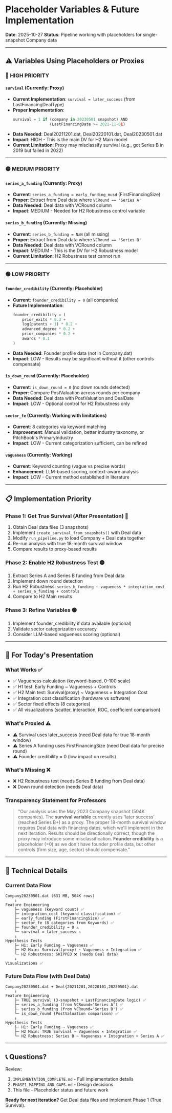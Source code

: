 # Placeholder Variables & Future Implementation

**Date**: 2025-10-27
**Status**: Pipeline working with placeholders for single-snapshot Company data

---

## ⚠️ Variables Using Placeholders or Proxies

### 🔴 HIGH PRIORITY

#### **`survival` (Currently: Proxy)**
- **Current Implementation**: `survival = later_success` (from LastFinancingDealType)
- **Proper Implementation**:
  ```python
  survival = 1 if (company in 20230501 snapshot) AND
                  (LastFinancingDate >= 2021-11-01)
  ```
- **Data Needed**: Deal20211201.dat, Deal20220101.dat, Deal20230501.dat
- **Impact**: HIGH - This is the main DV for H2 Main model
- **Current Limitation**: Proxy may misclassify survival (e.g., got Series B in 2019 but failed in 2022)

---

### 🟡 MEDIUM PRIORITY

#### **`series_a_funding` (Currently: Proxy)**
- **Current**: `series_a_funding = early_funding_musd` (FirstFinancingSize)
- **Proper**: Extract from Deal data where `VCRound == 'Series A'`
- **Data Needed**: Deal data with VCRound column
- **Impact**: MEDIUM - Needed for H2 Robustness control variable

#### **`series_b_funding` (Currently: Missing)**
- **Current**: `series_b_funding = NaN` (all missing)
- **Proper**: Extract from Deal data where `VCRound == 'Series B'`
- **Data Needed**: Deal data with VCRound column
- **Impact**: MEDIUM - This is the DV for H2 Robustness model
- **Current Limitation**: H2 Robustness test cannot run

---

### 🟢 LOW PRIORITY

#### **`founder_credibility` (Currently: Placeholder)**
- **Current**: `founder_credibility = 0` (all companies)
- **Future Implementation**:
  ```python
  founder_credibility = (
      prior_exits * 0.3 +
      log(patents + 1) * 0.2 +
      advanced_degree * 0.2 +
      prior_companies * 0.2 +
      awards * 0.1
  )
  ```
- **Data Needed**: Founder profile data (not in Company.dat)
- **Impact**: LOW - Results may be significant without it (other controls compensate)

#### **`is_down_round` (Currently: Placeholder)**
- **Current**: `is_down_round = 0` (no down rounds detected)
- **Proper**: Compare PostValuation across rounds per company
- **Data Needed**: Deal data with PostValuation and DealDate
- **Impact**: LOW - Optional control for H2 Robustness only

#### **`sector_fe` (Currently: Working with limitations)**
- **Current**: 8 categories via keyword matching
- **Improvement**: Manual validation, better industry taxonomy, or PitchBook's PrimaryIndustry
- **Impact**: LOW - Current categorization sufficient, can be refined

#### **`vagueness` (Currently: Working)**
- **Current**: Keyword counting (vague vs precise words)
- **Enhancement**: LLM-based scoring, context-aware analysis
- **Impact**: LOW - Current method established in literature

---

## 📋 Implementation Priority

### **Phase 1: Get True Survival (After Presentation)** 🔴
1. Obtain Deal data files (3 snapshots)
2. Implement `create_survival_from_snapshots()` with Deal data
3. Modify `run_pipeline.py` to load Company + Deal data together
4. Re-run analysis with true 18-month survival window
5. Compare results to proxy-based results

### **Phase 2: Enable H2 Robustness Test** 🟡
1. Extract Series A and Series B funding from Deal data
2. Implement down round detection
3. Run H2 Robustness: `series_b_funding ~ vagueness * integration_cost + series_a_funding + controls`
4. Compare to H2 Main results

### **Phase 3: Refine Variables** 🟢
1. Implement founder_credibility if data available (optional)
2. Validate sector categorization accuracy
3. Consider LLM-based vagueness scoring (optional)

---

## 🎯 For Today's Presentation

### **What Works** ✅
- ✅ Vagueness calculation (keyword-based, 0-100 scale)
- ✅ H1 test: Early Funding ~ Vagueness + Controls
- ✅ H2 Main test: Survival(proxy) ~ Vagueness × Integration Cost
- ✅ Integration cost classification (hardware vs software)
- ✅ Sector fixed effects (8 categories)
- ✅ All visualizations (scatter, interaction, ROC, coefficient comparison)

### **What's Proxied** ⚠️
- ⚠️ Survival uses later_success (need Deal data for true 18-month window)
- ⚠️ Series A funding uses FirstFinancingSize (need Deal data for precise round)
- ⚠️ Founder credibility = 0 (low impact on results)

### **What's Missing** ❌
- ❌ H2 Robustness test (needs Series B funding from Deal data)
- ❌ Down round detection (needs Deal data)

### **Transparency Statement for Professors**

> "Our analysis uses the May 2023 Company snapshot (504K companies). The **survival variable** currently uses 'later success' (reached Series B+) as a proxy. The proper 18-month survival window requires Deal data with financing dates, which we'll implement in the next iteration. Results should be directionally correct, though the proxy may introduce some misclassification. **Founder credibility** is a placeholder (=0) as we don't have founder profile data, but other controls (firm size, age, sector) should compensate."

---

## 🔬 Technical Details

### **Current Data Flow**
```
Company20230501.dat (631 MB, 504K rows)
    ↓
Feature Engineering
    ├─ vagueness (keyword count) ✅
    ├─ integration_cost (keyword classification) ✅
    ├─ early_funding (FirstFinancingSize) ✅
    ├─ sector_fe (8 categories from Keywords) ✅
    ├─ founder_credibility = 0 ⚠️
    └─ survival = later_success ⚠️
    ↓
Hypothesis Tests
    ├─ H1: Early Funding ~ Vagueness ✅
    ├─ H2 Main: Survival(proxy) ~ Vagueness × Integration ✅
    └─ H2 Robustness: SKIPPED ❌ (needs Deal data)
    ↓
Visualizations ✅
```

### **Future Data Flow (with Deal Data)**
```
Company20230501.dat + Deal{20211201,20220101,20230501}.dat
    ↓
Feature Engineering
    ├─ TRUE survival (3-snapshot + LastFinancingDate logic) ✅
    ├─ series_a_funding (from VCRound='Series A') ✅
    ├─ series_b_funding (from VCRound='Series B') ✅
    └─ is_down_round (PostValuation comparison) ✅
    ↓
Hypothesis Tests
    ├─ H1: Early Funding ~ Vagueness ✅
    ├─ H2 Main: TRUE Survival ~ Vagueness × Integration ✅
    └─ H2 Robustness: Series B ~ Vagueness × Integration + Series A ✅
```

---

## 📞 Questions?

Review:
1. `IMPLEMENTATION_COMPLETE.md` - Full implementation details
2. `PHASE1_MAPPING_AND_GAPS.md` - Design decisions
3. This file - Placeholder status and future work

**Ready for next iteration?** Get Deal data files and implement Phase 1 (True Survival).
